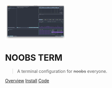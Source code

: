 ![logo](_media/cover_preview.png)

# NOOBS TERM

> A terminal configuration for ~~noobs~~ everyone.

[Overview](#Overview)
[Install](#Install)
[Code](https://github.com/aaronkjones/noobs-term)
